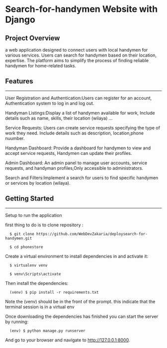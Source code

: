 <h1> Search-for-handymen Website with Django </h1>


<h2>Project Overview</h2>

a web application designed to connect users with local handymen for various services. Users can search for handymen based on their location,
expertise. The platform aims to simplify the process of finding reliable handymen for home-related tasks.

<h2>Features</h2>
<hr/>

User Registration and Authentication:Users can register for an account, Authentication system to log in and log out.

Handyman Listings:Display a list of handymen available for  work, Include details such as name, skills, their location (wilaya) ...

Service Requests: Users can create service requests specifying the type of work they need. Include details such as description, location,phone nuumber.

Handyman Dashboard: Provide a dashboard for handymen to view and accept service requests, Handymen can update their profiles.

Admin Dashboard: An admin panel to manage user accounts, service requests, and handyman profiles,Only accessible to administrators.

Search and Filters:Implement a search for users to find specific handymen or services by location (wilaya).

<h2>Getting Started</h2>
<hr/>

Setup to run the application

first thing to do is to clone repository :

      $ git clone https://github.com/WebDevZakaria/deploysearch-for-handymen.git
 
      $ cd phonestore

Create a virtual environment to install dependencies in and activate it:

      $ virtualenv venv

      $ venv\Scripts\activate

      
Then install the dependencies:

      (venv) $ pip install -r requirements.txt
      
Note the (venv) should be in the front of the prompt. this indicate that the terminal session is in a virtual env

Once downloading the dependencies has finished you can start the server by running:

      (env) $ python manage.py runserver

And go to your browser and navigate to http://127.0.0.1:8000.



